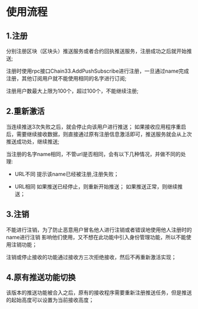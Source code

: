 # 使用流程
## 1.注册
分别注册区块（区块头）推送服务或者合约回执推送服务，注册成功之后就开始推送;

注册时使用rpc接口Chain33.AddPushSubscribe进行注册，一旦通过name完成注册，其他订阅用户就不能使用相同的名字进行订阅;

注册用户数最大上限为100个，超过100个，不能继续注册;

## 2.重新激活
当连续推送3次失败之后，就会停止向该用户进行推送；
如果接收应用程序重启后，需要继续接收数据，则直接通过原有注册信息激活即可，推送服务就会从上次推送成功处，继续推送;

当注册的名字name相同，不管url是否相同，会有以下几种情况，并做不同的处理:
- URL不同
提示该name已经被注册,注册失败；

- URL相同
如果推送已经停止，则重新开始推送；
如果推送正常，则继续推送；

## 3.注销
不能进行注销，为了防止恶意用户冒名他人进行注销或者错误地使用他人注册时的name进行注销
影响他们使用，又不想在此功能中引入身份管理功能，所以不能使用注销功能；

注销或停止接收的功能通过接收方三次拒绝接收，然后不再重新激活实现；

## 4.原有推送功能切换
该版本的推送功能被合入之后，原有的接收程序需要重新注册推送任务，但是推送的起始高度可以设置为当前接收高度；